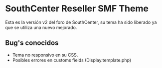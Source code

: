 # SouthCenter Reseller SMF Theme

Esta es la versión v2 del foro de SouthCenter, su tema ha sido liberado ya que se utiliza una nuevo mejorado.

## Bug's conocidos

* Tema no responsivo en su CSS.
* Posibles errores en customs fields (Display.template.php)
